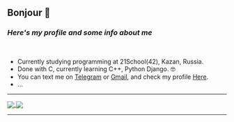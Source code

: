 ## **Bonjour** :ghost:
### *Here's my profile and some info about me*
<br />

 * Сurrently studying programming at 21School(42), Kazan, Russia.
 * Done with C, currently learning C++, Python Django. :nerd_face:
 * You can text me on [Telegram][1] or [Gmail][2], and check my profile [Here][3].
 * ...


***


<!--
**UralShag/UralShag** is a ✨ _special_ ✨ repository because its `README.md` (this file) appears on your GitHub profile.

Here are some ideas to get you started:

- 🔭 I’m currently working on ...
- 🌱 I’m currently learning ...
- 👯 I’m looking to collaborate on ...
- 🤔 I’m looking for help with ...
- 💬 Ask me about ...
- 📫 How to reach me: ...
- 😄 Pronouns: ...
- ⚡ Fun fact: ...
-->


<a href="https://github.com/mseastar/mseastar">
  <img align="center" src="https://github-readme-stats.vercel.app/api?username=mseastar&count_private=true&show_icons=true&theme=radical&border_color=141845&title_color=F5EACD&text_color=A79081&icon_color=915A6C&bg_color=373345&border_radius=15" />
</a>


<a href="https://github.com/mseastar/mseastar">
  <img align="center" src="https://github-readme-stats.vercel.app/api/top-langs/?username=mseastar&layout=compact&hide=Objective-C,CMake, Perl&title_color=F5EACD&text_color=A79081&icon_color=915A6C&bg_color=373345&border_color=141845&border_radius=15" />
</a>
<!-- &langs_count=6 -->

<!-- ![mseastar's 42 stats](https://badge42.herokuapp.com/api/stats/mseastar) -->


***

[1]: https://t.me/mseastar
[2]: mailto:vagizullo99@gmail.com
[3]: https://profile.intra.42.fr/users/mseastar


<!-- <img align="center" src="https://github-readme-stats.vercel.app/api/top-langs/?username=UralShag&show_icons=true&theme=radical" /> -->
